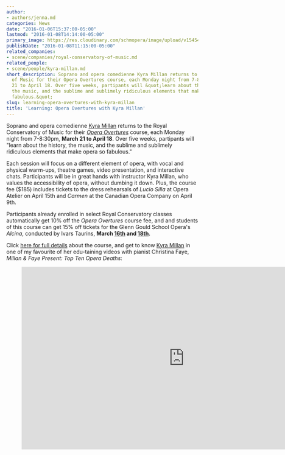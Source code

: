 ```yaml
---
author:
- authors/jenna.md
categories: News
date: "2016-01-06T15:37:00-05:00"
lastmod: "2016-01-08T14:14:00-05:00"
primary_image: https://res.cloudinary.com/schmopera/image/upload/v1545409169/media/webhook-uploads/1452113312984/2016-01-06---RCM.jpg.jpg
publishDate: "2016-01-08T11:15:00-05:00"
related_companies:
- scene/companies/royal-conservatory-of-music.md
related_people:
- scene/people/kyra-millan.md
short_description: Soprano and opera comedienne Kyra Millan returns to the Royal Conservatory
  of Music for their Opera Overtures course, each Monday night from 7-8:30pm, March
  21 to April 18. Over five weeks, partipants will &quot;learn about the history,
  the music, and the sublime and sublimely ridiculous elements that make opera so
  fabulous.&quot;
slug: learning-opera-overtures-with-kyra-millan
title: 'Learning: Opera Overtures with Kyra Millan'
---
```


Soprano and opera comedienne [Kyra Millan](/kyra-millan-arts-education-counts/) returns to the Royal Conservatory of Music for their [*Opera Overtures*](https://ca.apm.activecommunities.com/theroyalconservatory/Activity_Search/2079) course, each Monday night from 7-8:30pm, **March 21 to April 18**. Over five weeks, partipants will "learn about the history, the music, and the sublime and sublimely ridiculous elements that make opera so fabulous."

Each session will focus on a different element of opera, with vocal and physical warm-ups, theatre games, video presentation, and interactive chats. Participants will be in great hands with instructor Kyra Millan, who values the accessibility of opera, without dumbing it down. Plus, the course fee ($185) includes tickets to the dress rehearsals of *Lucio Silla* at Opera Atelier on April 15th and *Carmen* at the Canadian Opera Company on April 9th.

Participants already enrolled in select Royal Conservatory classes automatically get 10% off the *Opera Overtures* course fee, and and students of this course can get 15% off tickets for the Glenn Gould School Opera's *Alcina*, conducted by Ivars Taurins, **March [16th](https://performance.rcmusic.ca/event/1516/spring_opera_1) and [18th](https://performance.rcmusic.ca/event/1516/spring_opera_2)**.

Click [here for full details](https://ca.apm.activecommunities.com/theroyalconservatory/Activity_Search/2079) about the course, and get to know [Kyra Millan](/scene/people/kyra-millan/) in one of my favourite of her edu-taining videos with pianist Christina Faye, *Millan & Faye Present: Top Ten Opera Deaths*:

<figure data-type="video">
<iframe width="854" height="480" src="https://www.youtube.com/embed/Tc4wNVoZsaU" frameborder="0" allowfullscreen></iframe>
</figure>
